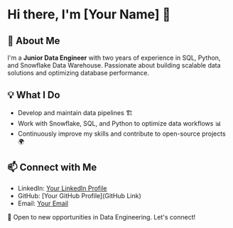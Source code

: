 # Hi there, I'm [Your Name] 👋

## 🚀 About Me
I'm a **Junior Data Engineer** with two years of experience in SQL, Python, and Snowflake Data Warehouse. Passionate about building scalable data solutions and optimizing database performance.

## 💡 What I Do
- Develop and maintain data pipelines 🏗️
- Work with Snowflake, SQL, and Python to optimize data workflows 📊
- Continuously improve my skills and contribute to open-source projects 🌍


## 📫 Connect with Me
- LinkedIn: [Your LinkedIn Profile](https://www.linkedin.com/in/asad-patel-51721b246/)
- GitHub: [Your GitHub Profile](GitHub Link)
- Email: [Your Email](asadmpatel9890@gmail.com)

🚀 Open to new opportunities in Data Engineering. Let's connect!

